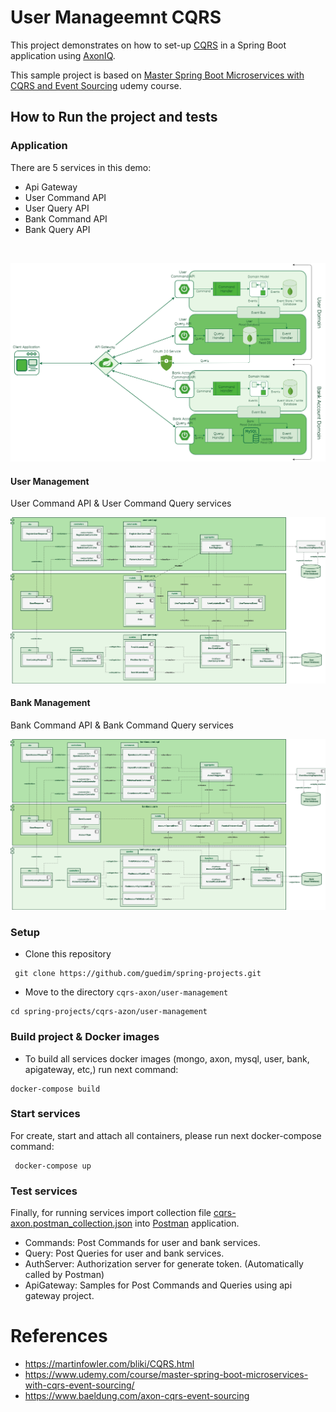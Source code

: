 # User Manageemnt CQRS

This project demonstrates on how to set-up [CQRS](https://martinfowler.com/bliki/CQRS.html) in a Spring Boot application using [AxonIQ](https://axoniq.io).

This sample project is based on [Master Spring Boot Microservices with CQRS and Event Sourcing](https://www.udemy.com/course/master-spring-boot-microservices-with-cqrs-event-sourcing/) udemy course.



## How to Run the project and tests

### Application

There are 5 services in this demo:

- Api Gateway
- User Command API
- User Query API
- Bank Command API
- Bank Query API

<br/>

![Services](./user-management.png "Services flow")


#### User Management

User Command API & User Command Query services

![User Management ](./user.png " User services flow")


#### Bank Management

Bank Command API & Bank Command Query services

![Account Management ](./account.png "Account services flow")

### Setup

- Clone this repository 

```
 git clone https://github.com/guedim/spring-projects.git
```

- Move to the directory `cqrs-axon/user-management`

```
cd spring-projects/cqrs-azon/user-management
```

### Build project & Docker images

- To build all services docker images (mongo, axon, mysql, user, bank, apigateway, etc,) run next command:
 
```
docker-compose build
```


### Start services 

For create, start and attach all containers, please run next docker-compose command:

```
 docker-compose up
```

### Test services

Finally, for running services import collection file [cqrs-axon.postman_collection.json](https://github.com/guedim/spring-projects/blob/master/cqrs-axon/cqrs-axon.postman_collection.json) into [Postman](https://www.postman.com/) application.
- Commands: Post Commands for user and bank services.
- Query: Post Queries for user and bank services.
- AuthServer: Authorization server for generate token. (Automatically called by Postman)
- ApiGateway: Samples for Post Commands and Queries using api gateway project.


# References

- https://martinfowler.com/bliki/CQRS.html
- https://www.udemy.com/course/master-spring-boot-microservices-with-cqrs-event-sourcing/
- https://www.baeldung.com/axon-cqrs-event-sourcing
